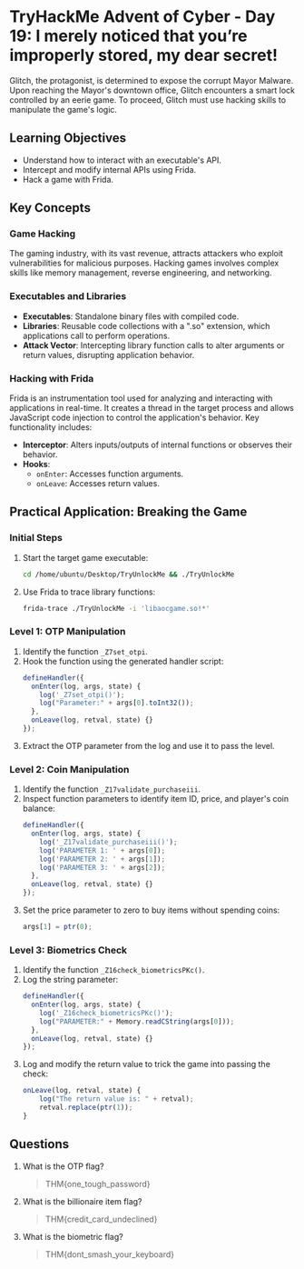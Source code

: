 # TryHackMe Advent of Cyber - Day 19: I merely noticed that you’re improperly stored, my dear secret!

Glitch, the protagonist, is determined to expose the corrupt Mayor Malware. Upon reaching the Mayor's downtown office, Glitch encounters a smart lock controlled by an eerie game. To proceed, Glitch must use hacking skills to manipulate the game's logic.

## Learning Objectives
- Understand how to interact with an executable's API.
- Intercept and modify internal APIs using Frida.
- Hack a game with Frida.

## Key Concepts

### Game Hacking
The gaming industry, with its vast revenue, attracts attackers who exploit vulnerabilities for malicious purposes. Hacking games involves complex skills like memory management, reverse engineering, and networking.

### Executables and Libraries
- **Executables**: Standalone binary files with compiled code.
- **Libraries**: Reusable code collections with a ".so" extension, which applications call to perform operations.
- **Attack Vector**: Intercepting library function calls to alter arguments or return values, disrupting application behavior.

### Hacking with Frida
Frida is an instrumentation tool used for analyzing and interacting with applications in real-time. It creates a thread in the target process and allows JavaScript code injection to control the application's behavior. Key functionality includes:
- **Interceptor**: Alters inputs/outputs of internal functions or observes their behavior.
- **Hooks**: 
  - `onEnter`: Accesses function arguments.
  - `onLeave`: Accesses return values.

## Practical Application: Breaking the Game

### Initial Steps
1. Start the target game executable:
   ```bash
   cd /home/ubuntu/Desktop/TryUnlockMe && ./TryUnlockMe
   ```
2. Use Frida to trace library functions:
   ```bash
   frida-trace ./TryUnlockMe -i 'libaocgame.so!*'
   ```

### Level 1: OTP Manipulation
1. Identify the function `_Z7set_otpi`.
2. Hook the function using the generated handler script:
   ```javascript
   defineHandler({
     onEnter(log, args, state) {
       log('_Z7set_otpi()');
       log("Parameter:" + args[0].toInt32());
     },
     onLeave(log, retval, state) {}
   });
   ```
3. Extract the OTP parameter from the log and use it to pass the level.

### Level 2: Coin Manipulation
1. Identify the function `_Z17validate_purchaseiii`.
2. Inspect function parameters to identify item ID, price, and player's coin balance:
   ```javascript
   defineHandler({
     onEnter(log, args, state) {
       log('_Z17validate_purchaseiii()');
       log('PARAMETER 1: ' + args[0]);
       log('PARAMETER 2: ' + args[1]);
       log('PARAMETER 3: ' + args[2]);
     },
     onLeave(log, retval, state) {}
   });
   ```
3. Set the price parameter to zero to buy items without spending coins:
   ```javascript
   args[1] = ptr(0);
   ```

### Level 3: Biometrics Check
1. Identify the function `_Z16check_biometricsPKc()`.
2. Log the string parameter:
   ```javascript
   defineHandler({
     onEnter(log, args, state) {
       log('_Z16check_biometricsPKc()');
       log("PARAMETER:" + Memory.readCString(args[0]));
     },
     onLeave(log, retval, state) {}
   });
   ```
3. Log and modify the return value to trick the game into passing the check:
   ```javascript
   onLeave(log, retval, state) {
       log("The return value is: " + retval);
       retval.replace(ptr(1));
   }
   ```

## Questions

1. What is the OTP flag?
    >THM{one_tough_password}
2. What is the billionaire item flag?
    >THM{credit_card_undeclined}
3. What is the biometric flag?
    >THM{dont_smash_your_keyboard}